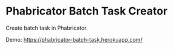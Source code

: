 # Phabricator Batch Task Creator

Create batch task in Phabricator.

Demo: https://phabricator-batch-task.herokuapp.com/
